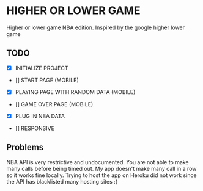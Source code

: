 # HIGHER OR LOWER GAME

Higher or lower game NBA edition. Inspired by the google higher lower game

## TODO

* [x] INITIALIZE PROJECT
* [] START PAGE (MOBILE)
* [x] PLAYING PAGE WITH RANDOM DATA (MOBILE)
* [] GAME OVER PAGE (MOBILE)
* [x] PLUG IN NBA DATA
* [] RESPONSIVE


## Problems

NBA API is very restrictive and undocumented. You are not able to make many 
calls before being timed out. My app doesn't make many call in a row so it 
works fine locally. Trying to host the app on Heroku did not work 
since the API has blacklisted many hosting sites :( 
